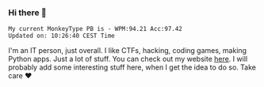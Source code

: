 ### Hi there 👋
<!-- PB START -->
```
My current MonkeyType PB is - WPM:94.21 Acc:97.42
Updated on: 10:26:40 CEST Time
```
<!-- PB END -->
I'm an IT person, just overall. I like CTFs, hacking, coding games, making Python apps. Just a lot of stuff.
You can check out my website [here](https://skill3472.github.io/).
I will probably add some interesting stuff here, when I get the idea to do so. Take care ❤️
